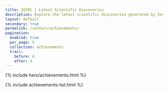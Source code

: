 ```yaml
---
title: IUCRC | Latest Scientific Discoveries
description: Explore the latest scientific discoveries generated by Industry-University Cooperative Research Centers.
layout: default
secondary: true
permalink: /centers/achievements/
pagination:
  enabled: true
  per_page: 5
  collection: achievements
  trail:
    before: 4
    after: 4
---
```

{% include hero/achievements.html %}

{% include achievements-list.html %}